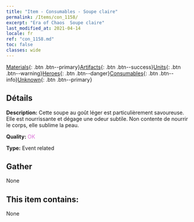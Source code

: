 ```yaml
---
title: "Item - Consumables - Soupe claire"
permalink: /Items/con_1158/
excerpt: "Era of Chaos  Soupe claire"
last_modified_at: 2021-04-14
locale: fr
ref: "con_1158.md"
toc: false
classes: wide
---
```

 [Materials](/fr/Items/){: .btn .btn--primary}[Artifacts](/fr/Items/Artifacts/){: .btn .btn--success}[Units](/fr/Items/Units/){: .btn .btn--warning}[Heroes](/fr/Items/Heroes/){: .btn .btn--danger}[Consumables](/fr/Items/Consumables/){: .btn .btn--info}[Unknown](/fr/Items/Unknown/){: .btn .btn--primary}

## Détails
 **Description:** Cette soupe au goût léger est particulièrement savoureuse. Elle est nourrissante et dégage une odeur subtile. Non contente de nourrir le corps, elle sublime la peau.

 **Quality:** <span style="color: #DA70D6">OK</span>

 **Type:** Event related

## Gather

  None

## This item contains:

  None

